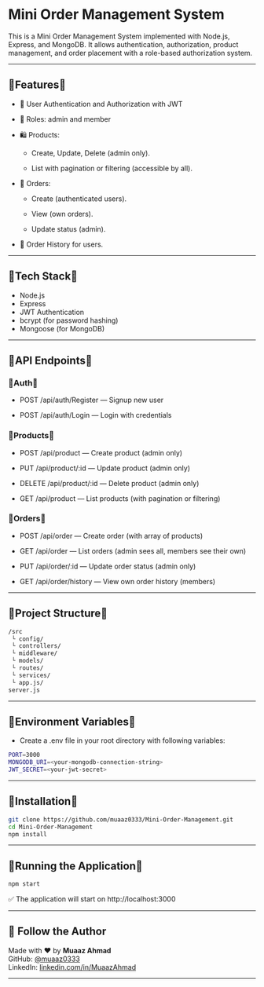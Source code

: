 # Mini Order Management System

This is a Mini Order Management System implemented with Node.js, Express, and MongoDB.
It allows authentication, authorization, product management, and order placement with a role-based authorization system.



---

## 🔹Features🔹

- 🔐 User Authentication and Authorization with JWT
- 👤 Roles: admin and member
- 🛍 Products:

    - Create, Update, Delete (admin only).

    - List with pagination or filtering (accessible by all).
- 📝 Orders:

    - Create (authenticated users).

    - View (own orders).

    - Update status (admin).


- 📁 Order History for users.

---

## 🔹Tech Stack🔹

- Node.js
- Express
- JWT Authentication
- bcrypt (for password hashing)
- Mongoose (for MongoDB)

---

## 🔹API Endpoints🔹

### 🔹Auth🔹
- POST /api/auth/Register — Signup new user

- POST /api/auth/Login — Login with credentials

### 🔹Products🔹
- POST /api/product — Create product (admin only)

- PUT /api/product/:id — Update product (admin only)

- DELETE /api/product/:id — Delete product (admin only)

- GET /api/product — List products (with pagination or filtering)

### 🔹Orders🔹
- POST /api/order — Create order (with array of products)

- GET /api/order — List orders (admin sees all, members see their own)

- PUT /api/order/:id — Update order status (admin only)

- GET /api/order/history — View own order history (members)

---

## 🔹Project Structure🔹

```bash
/src
 └ config/
 └ controllers/
 └ middleware/
 └ models/
 └ routes/
 └ services/
 └ app.js/
server.js
```

---


## 🔹Environment Variables🔹
- Create a .env file in your root directory with following variables:
```bash
PORT=3000
MONGODB_URI=<your-mongodb-connection-string>
JWT_SECRET=<your-jwt-secret>
```
---

## 🔹Installation🔹
```bash
git clone https://github.com/muaaz0333/Mini-Order-Management.git
cd Mini-Order-Management
npm install
```
---

## 🔹Running the Application🔹
```bash
npm start
```
✅ The application will start on http://localhost:3000

---

## 🙌 Follow the Author

Made with ❤️ by **Muaaz Ahmad**  
GitHub: [@muaaz0333](https://github.com/muaaz0333)  
LinkedIn: [linkedin.com/in/MuaazAhmad](https://www.linkedin.com/in/expertfullstackdeveloper/)

---